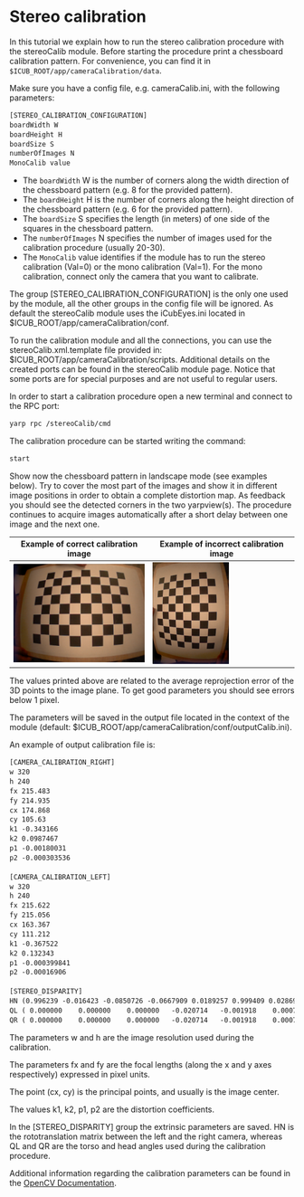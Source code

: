 # Stereo calibration
In this tutorial we explain how to run the stereo calibration procedure with the stereoCalib module. Before starting the procedure print a chessboard calibration pattern. For convenience, you can find it in `$ICUB_ROOT/app/cameraCalibration/data`.

Make sure you have a config file, e.g. cameraCalib.ini, with the following parameters:

```xml
[STEREO_CALIBRATION_CONFIGURATION]
boardWidth W
boardHeight H
boardSize S
numberOfImages N
MonoCalib value
```

- The `boardWidth` W is the number of corners along the width direction of the chessboard pattern (e.g. 8 for the provided pattern).
- The `boardHeight` H is the number of corners along the height direction of the chessboard pattern (e.g. 6 for the provided pattern).
- The `boardSize` S specifies the length (in meters) of one side of the squares in the chessboard pattern.
- The `numberOfImages` N specifies the number of images used for the calibration procedure (usually 20-30).
- The `MonoCalib` value identifies if the module has to run the stereo calibration (Val=0) or the mono calibration (Val=1). For the mono calibration, connect only the camera that you want to calibrate.

The group [STEREO_CALIBRATION_CONFIGURATION] is the only one used by the module, all the other groups in the config file will be ignored. As default the stereoCalib module uses the iCubEyes.ini located in $ICUB_ROOT/app/cameraCalibration/conf.

To run the calibration module and all the connections, you can use the stereoCalib.xml.template file provided in: $ICUB_ROOT/app/cameraCalibration/scripts. Additional details on the created ports can be found in the stereoCalib module page. Notice that some ports are for special purposes and are not useful to regular users.

In order to start a calibration procedure open a new terminal and connect to the RPC port:

```xml
yarp rpc /stereoCalib/cmd
```

The calibration procedure can be started writing the command:

```xml
start
```

Show now the chessboard pattern in landscape mode (see examples below). Try to cover the most part of the images and show it in different image positions in order to obtain a complete distortion map. As feedback you should see the detected corners in the two yarpview(s). The procedure continues to acquire images automatically after a short delay between one image and the next one.

|Example of correct calibration image|Example of incorrect calibration image|
|---|---|
|![chess-1](./img/chess-1.png) | ![chess-2](./img/chess-2.png)|

The values printed above are related to the average reprojection error of the 3D points to the image plane. To get good parameters you should see errors below 1 pixel.

The parameters will be saved in the output file located in the context of the module (default: $ICUB_ROOT/app/cameraCalibration/conf/outputCalib.ini).

An example of output calibration file is:

```xml
[CAMERA_CALIBRATION_RIGHT]
w 320
h 240
fx 215.483
fy 214.935
cx 174.868
cy 105.63
k1 -0.343166
k2 0.0987467
p1 -0.00180031
p2 -0.000303536

[CAMERA_CALIBRATION_LEFT]
w 320
h 240
fx 215.622
fy 215.056
cx 163.367
cy 111.212
k1 -0.367522
k2 0.132343
p1 -0.000399841
p2 -0.00016906

[STEREO_DISPARITY]
HN (0.996239 -0.016423 -0.0850726 -0.0667909 0.0189257 0.999409 0.0286955 -0.00388152 0.084551 -0.0301976 0.995961 -0.0128745 0 0 0 1)
QL ( 0.000000	 0.000000	 0.000000	-0.020714	-0.001918	 0.000767	-0.000575	-0.000048)
QR ( 0.000000	 0.000000	 0.000000	-0.020714	-0.001918	 0.000767	-0.000575	-0.000021)
```

The parameters w and h are the image resolution used during the calibration.

The parameters fx and fy are the focal lengths (along the x and y axes respectively) expressed in pixel units.

The point (cx, cy) is the principal points, and usually is the image center.

The values k1, k2, p1, p2 are the distortion coefficients.

In the [STEREO_DISPARITY] group the extrinsic parameters are saved. HN is the rototranslation matrix between the left and the right camera, whereas QL and QR are the torso and head angles used during the calibration procedure.

Additional information regarding the calibration parameters can be found in the [OpenCV Documentation](http://opencv.jp/opencv-2.2_org/cpp/calib3d_camera_calibration_and_3d_reconstruction.html).
